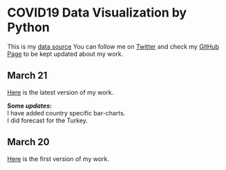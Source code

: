 # COVID19 Data Visualization by Python

This is my [data source](https://ourworldindata.org/coronavirus-source-data)
You can follow me on [Twitter](https://twitter.com/BaturalpYalcin) and check my [GitHub Page](https://github.com/baturalpyalcinn) to be kept updated about my work.

## March 21
[Here](Covid19_March_21.html) is the latest version of my work.

**Some *updates*:**    
I have added country specific bar-charts.  
I did forecast for the Turkey.  

## March 20
[Here](Covid19_March_20.html) is the first version of my work.


